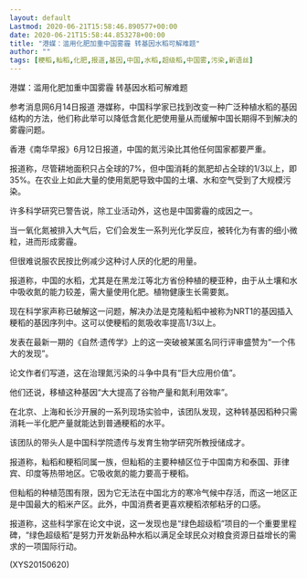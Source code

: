 ```yaml
---
layout: default
Lastmod: 2020-06-21T15:58:46.890577+00:00
date: 2020-06-21T15:58:44.853278+00:00
title: "港媒：滥用化肥加重中国雾霾 转基因水稻可解难题"
author: ""
tags: [粳稻,籼稻,化肥,报道,基因,中国,水稻,超级稻,中国雾,污染,新语丝]
---
```


港媒：滥用化肥加重中国雾霾 转基因水稻可解难题

参考消息网6月14日报道 港媒称，中国科学家已找到改变一种广泛种植水稻的基因结构的方法，他们称此举可以降低含氮化肥使用量从而缓解中国长期得不到解决的雾霾问题。

香港《南华早报》6月12日报道，中国的氮污染比其他任何国家都要严重。

报道称，尽管耕地面积只占全球的7%，但中国消耗的氮肥却占全球的1/3以上，即35%。在农业上如此大量的使用氮肥导致中国的土壤、水和空气受到了大规模污染。

许多科学研究已警告说，除工业活动外，这也是中国雾霾的成因之一。

当一氧化氮被排入大气后，它们会发生一系列光化学反应，被转化为有害的细小微粒，进而形成雾霾。

但很难说服农民按比例减少这种讨人厌的化肥的用量。

报道称，中国的水稻，尤其是在黑龙江等北方省份种植的粳亚种，由于从土壤和水中吸收氮的能力较差，需大量使用化肥。植物健康生长需要氮。

现在科学家声称已破解这一问题，解决办法是克隆籼稻中被称为NRT1的基因插入粳稻的基因序列中。这可以使粳稻的氮吸收率提高1/3以上。

发表在最新一期的《自然·遗传学》上的这一突破被某匿名同行评审盛赞为“一个伟大的发现”。

论文作者们写道，这在治理氮污染的斗争中具有“巨大应用价值”。

他们还说，移植这种基因“大大提高了谷物产量和氮利用效率”。

在北京、上海和长沙开展的一系列现场实验中，该团队发现，这种转基因稻种只需消耗一半化肥产量就能达到普通粳稻的水平。

该团队的带头人是中国科学院遗传与发育生物学研究所教授储成才。

报道称，籼稻和粳稻同属一族，但籼稻的主要种植区位于中国南方和泰国、菲律宾、印度等热带地区。它吸收氮的能力要高于粳稻。

但籼稻的种植范围有限，因为它无法在中国北方的寒冷气候中存活，而这一地区正是中国最大的稻米产区。此外，中国消费者更喜欢粳稻浓郁粘牙的口感。

报道称，这些科学家在论文中说，这一发现也是“绿色超级稻”项目的一个重要里程碑，“绿色超级稻”是努力开发新品种水稻以满足全球民众对粮食资源日益增长的需求的一项国际行动。

(XYS20150620)

